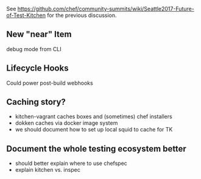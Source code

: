 See https://github.com/chef/community-summits/wiki/Seattle2017-Future-of-Test-Kitchen for the previous discussion.

## New "near" Item

debug mode from CLI

## Lifecycle Hooks

Could power post-build webhooks

## Caching story?

* kitchen-vagrant caches boxes and (sometimes) chef installers
* dokken caches via docker image system
* we should document how to set up local squid to cache for TK

## Document the whole testing ecosystem better

* should better explain where to use chefspec
* explain kitchen vs. inspec
